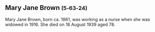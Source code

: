 ## Mary Jane Brown <small>(5‑63‑24)</small>

Mary Jane Brown, born ca. 1861, was working as a nurse when she was widowed in 1916. She died on 18 August 1939 aged 78.
